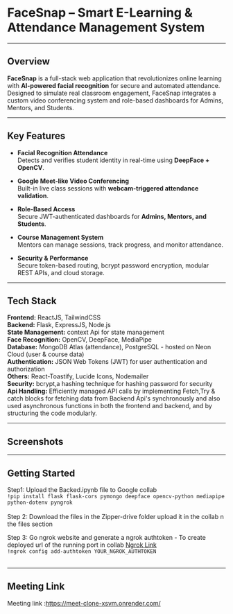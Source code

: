 # FaceSnap – Smart E-Learning & Attendance Management System

---

## Overview

**FaceSnap** is a full-stack web application that revolutionizes online learning with **AI-powered facial recognition** for secure and automated attendance. Designed to simulate real classroom engagement, FaceSnap integrates a custom video conferencing system and role-based dashboards for Admins, Mentors, and Students.

---

## Key Features

- **Facial Recognition Attendance**  
  Detects and verifies student identity in real-time using **DeepFace + OpenCV**.

- **Google Meet-like Video Conferencing**  
  Built-in live class sessions with **webcam-triggered attendance validation**.

- **Role-Based Access**  
  Secure JWT-authenticated dashboards for **Admins, Mentors, and Students**.

- **Course Management System**  
  Mentors can manage sessions, track progress, and monitor attendance.

- **Security & Performance**  
  Secure token-based routing, bcrypt password encryption, modular REST APIs, and cloud storage.

---

## Tech Stack

**Frontend:** ReactJS, TailwindCSS  <br/>
**Backend:** Flask, ExpressJS, Node.js  <br/>
**State Management:** context Api for state management  <br/>
**Face Recognition:** OpenCV, DeepFace, MediaPipe   <br/>
**Database:** MongoDB Atlas (attendance), PostgreSQL - hosted on Neon Cloud (user & course data)   <br/>
**Authentication:** JSON Web Tokens (JWT) for user authentication and authorization  <br/>
**Others:** React-Toastify, Lucide Icons, Nodemailer  <br/>
**Security:** bcrypt,a hashing technique for hashing password for security  <br/>
**Api Handling:** Efficiently managed API calls by implementing Fetch,Try & catch blocks for fetching data from Backend Api's synchronously and also used asynchronous functions in both the frontend and backend, and by structuring the code modularly.  <br/>

---

## Screenshots





---

## Getting Started

Step1: Upload the Backed.ipynb file to Google collab<br/>
`!pip install flask flask-cors pymongo deepface opencv-python mediapipe python-dotenv pyngrok ` <br/> <br/>
Step 2: Download the files in the Zipper-drive folder upload it in the collab n the files section<br/>

Step 3: Go ngrok website and generate a ngrok authtoken - To create deployed url of the running port in collab <a href="https://ngrok.com">Ngrok Link</a><br/>
` !ngrok config add-authtoken YOUR_NGROK_AUTHTOKEN ` <br/> <br/>



---
## Meeting Link
Meeting link :https://meet-clone-xsvm.onrender.com/
